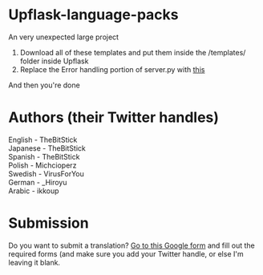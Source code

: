 # Upflask-language-packs
An very unexpected large project  

1. Download all of these templates and put them inside the /templates/ folder inside Upflask
2. Replace the Error handling portion of server.py with [this](https://paste.thebitstick.xyz/atunupuqif.py)  

And then you're done  

# Authors (their Twitter handles)
English - TheBitStick  
Japanese - TheBitStick  
Spanish - TheBitStick  
Polish - Michcioperz  
Swedish - VirusForYou  
German - _Hiroyu  
Arabic - ikkoup

# Submission
Do you want to submit a translation? [Go to this Google form](https://docs.google.com/forms/d/1BT6PvQMohpsEpaI_nsDTEoTNv7qyCcOWag7T900eMTo/viewform) and fill out the required forms (and make sure you add your Twitter handle, or else I'm leaving it blank.
